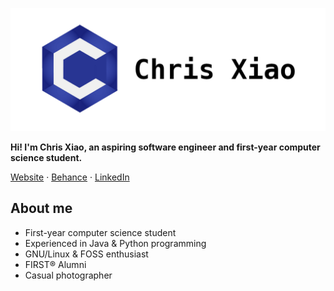 ![Banner](banner.png)

**Hi! I'm Chris Xiao, an aspiring software engineer and first-year computer science student.**

[Website](https://chrisx.xyz/) · [Behance](https://www.behance.net/chrisx8) · [LinkedIn](https://www.linkedin.com/in/chris-xiao)

## About me

- First-year computer science student
- Experienced in Java & Python programming
- GNU/Linux & FOSS enthusiast
- FIRST&reg; Alumni
- Casual photographer
